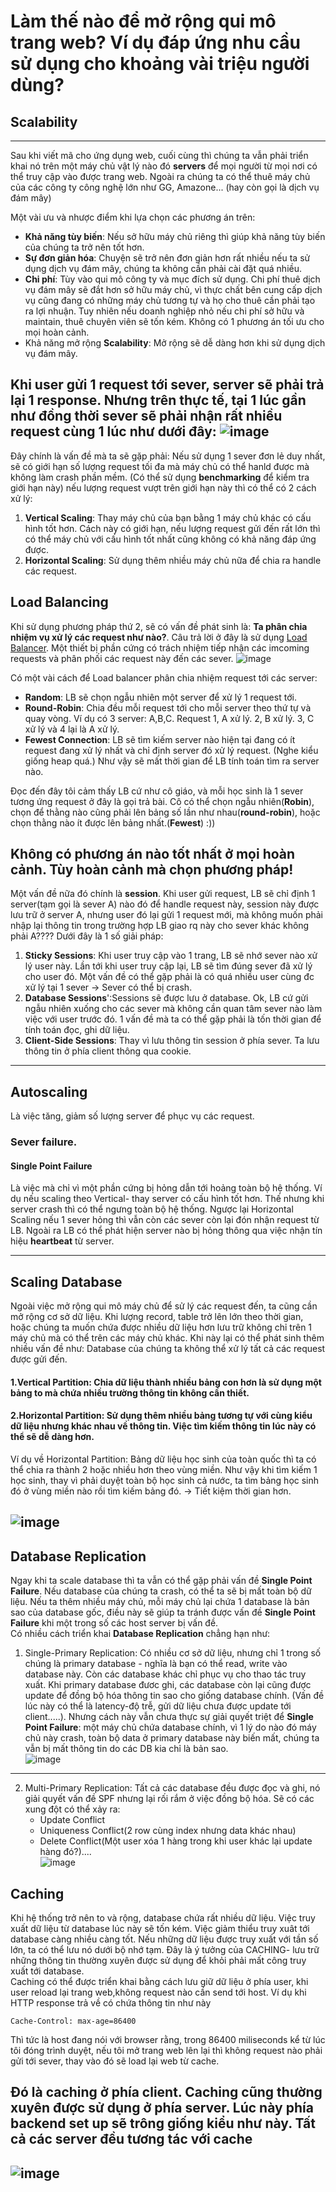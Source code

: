 # Làm thế nào để mở rộng qui mô trang web? Ví dụ đáp ứng nhu cầu sử dụng cho khoảng vài triệu người dùng?

## Scalability

---

Sau khi viết mã cho ứng dụng web, cuối cùng thì chúng ta vẫn phải triển khai nó trên một máy chủ vật lý nào đó **servers** để mọi người từ mọi nơi có thể truy cập vào được trang web. Ngoài ra chúng ta có thể thuê máy chủ của các công ty công nghệ lớn như GG, Amazone... (hay còn gọi là dịch vụ đám mây)  

Một vài ưu và nhược điểm khi lựa chọn các phương án trên:   
* **Khả năng tùy biến**: Nếu sở hữu máy chủ riêng thì giúp khả năng tùy biến của chúng ta trở nên tốt hơn.   
* **Sự đơn giản hóa**: Chuyện sẽ trở nên đơn giản hơn rất nhiều nếu ta sử dụng dịch vụ đám mây, chúng ta không cần phải cài đặt quá nhiều.   
* **Chi phí**: Tùy vào qui mô công ty và mục đích sử dụng. Chi phí thuê dịch vụ đám mây sẽ đắt hơn sở hữu máy chủ, vì thực chất bên cung cấp dịch vụ cũng đang có những máy chủ tương tự và họ cho thuê cần phải tạo ra lợi nhuận. Tuy nhiên nếu doanh nghiệp nhỏ nếu chi phí sở hữu và maintain, thuê chuyên viên sẽ tốn kém. Không có 1 phương án tối ưu cho mọi hoàn cảnh. 
* Khả năng mở rộng **Scalability**: Mở rộng sẽ dễ dàng hơn khi sử dụng dịch vụ đám mây. 

Khi user gửi 1 request tới sever, server sẽ phải trả lại 1 response. Nhưng trên thực tế, tại 1 lúc gần như đồng thời sever sẽ phải nhận rất nhiều request cùng 1 lúc như dưới đây: 
![image](imgs/imcoming_request.JPG)  
---
Đây chính là vấn đề mà ta sẽ gặp phải: 
Nếu sử dụng 1 sever đơn lẻ duy nhất, sẽ có giới hạn số lượng request tối đa mà máy chủ có thể hanld được mà không làm crash phần mềm. (Có thể sử dụng **benchmarking** để kiểm tra giới hạn này) nếu lượng request vượt trên giới hạn này thì có thể có 2 cách xử lý: 
1. **Vertical Scaling**: Thay máy chủ của bạn bằng 1 máy chủ khác có cấu hình tốt hơn. Cách này có giới hạn, nếu lượng request gửi đến rất lớn thì có thể máy chủ với cấu hình tốt nhất cũng không có khả năng đáp ứng được.    
2. **Horizontal Scaling**: Sử dụng thêm nhiều máy chủ nữa để chia ra handle các request.   

## Load Balancing   

Khi sử dụng phương pháp thứ 2, sẽ có vấn đề phát sinh là: **Ta phân chia nhiệm vụ xử lý các request như nào?**. Câu trả lời ở đây là sử dụng [Load Balancer](https://www.nginx.com/resources/glossary/load-balancing/). Một thiết bị phần cứng có trách nhiệm tiếp nhận các imcoming requests và phân phối các request này đến các sever.
![image](imgs/load_balancer.JPG)   

Có một vài cách để Load balancer phân chia nhiệm request tới các server:
* **Random**: LB sẽ chọn ngẫu nhiên một server để xử lý 1 request tới.
* **Round-Robin**: Chia đều mỗi request tới cho mỗi server theo thứ tự và quay vòng. Ví dụ có 3 server: A,B,C. Request 1, A xử lý. 2, B xử lý. 3, C xử lý và 4 lại là A xử lý.   
* **Fewest Connection**: LB sẽ tìm kiếm server nào hiện tại đang có ít request đang xử lý nhất và chỉ định server đó xử lý request. (Nghe kiểu giống heap quá.) Như vậy sẽ mất thời gian để LB tính toán tìm ra server nào.        
   
Đọc đến đây tôi cảm thấy LB cứ như cô giáo, và mỗi học sinh là 1 sever tương ứng request ở đây là gọi trả bài. Cô có thể chọn ngẫu nhiên(**Robin**), chọn để thằng nào cũng phải lên bảng số lần như nhau(**round-robin**), hoặc chọn thằng nào ít được lên bảng nhất.(**Fewest**) :))   

Không có phương án nào tốt nhất ở mọi hoàn cảnh. Tùy hoàn cảnh mà chọn phương pháp!   
-------
Một vấn đề nữa đó chính là **session**. Khi user gửi request, LB sẽ chỉ định 1 server(tạm gọi là sever A) nào đó để handle request này, session này được lưu trữ ở server A, nhưng user đó lại gửi 1 request mới, mà không muốn phải nhập lại thông tin trong trường hợp LB giao rq này cho sever khác không phải A???? Dưới đây là 1 số giải pháp:     
1. **Sticky Sessions**: Khi user truy cập vào 1 trang, LB sẽ nhớ sever nào xử lý user này. Lần tới khi user truy cập lại, LB sẽ tìm đúng sever đã xử lý cho user đó. Một vấn đề có thể gặp phải là có quá nhiều user cùng đc xử lý tại 1 sever -> Sever có thể bị crash.   
2. **Database Sessions**':Sessions sẽ được lưu ở database.  Ok, LB cứ gửi ngẫu nhiên xuống cho các sever mà không cần quan tâm sever nào làm việc với user trước đó. 1 vấn đề mà ta có thể gặp phải là tốn thời gian để tính toán đọc, ghi dữ liệu.
3. **Client-Side Sessions**: Thay vì lưu thông tin session ở phía sever. Ta lưu thông tin ở phía client thông qua cookie.  

-------


## Autoscaling   
Là việc tăng, giảm số lượng server để phục vụ các request. 
### Sever failure.   
#### Single Point Failure 
Là việc mà chỉ vì một phần cứng bị hỏng dẫn tới hoảng toàn bộ hệ thống. Ví dụ nếu scaling theo Vertical- thay server có cấu hình tốt hơn. Thế nhưng khi server crash thì có thể ngưng toàn bộ hệ thống. Ngược lại Horizontal Scaling nếu 1 sever hỏng thì vẫn còn các sever còn lại đón nhận request từ LB. Ngoài ra LB có thể phát hiện server nào bị hỏng thông qua việc nhận tín hiệu **heartbeat** từ server.    

------


## Scaling Database

Ngoài việc mở rộng qui mô máy chủ để sử lý các request đến, ta cũng cần mở rộng cơ sở dữ liệu. Khi lượng record, table trở lên lớn theo thời gian, hoặc chúng ta muốn chứa được nhiều dữ liệu hơn lưu trữ không chỉ trên 1 máy chủ mà có thể trên các máy chủ khác. Khi này lại có thể phát sinh thêm nhiều vấn đề như: Database của chúng ta không thể xử lý tất cả các request được gửi đến.   
#### 1.Vertical Partition: Chia dữ liệu thành nhiều bảng con hơn là sử dụng một bảng to mà chứa nhiều trường thông tin không cần thiết.   
#### 2.Horizontal Partition: Sử dụng thêm nhiều bảng tương tự với cùng kiểu dữ liệu nhưng khác nhau về thông tin. Việc tìm kiếm thông tin lúc này có thể sẽ dễ dàng hơn.  
Ví dụ về Horizontal Partition: Bảng dữ liệu học sinh của toàn quốc thì ta có thể chia ra thành 2 hoặc nhiều hơn theo vùng miền. Như vậy khi tìm kiếm 1 học sinh, thay vì phải duyệt toàn bộ học sinh cả nước, ta tìm bảng học sinh đó ở vùng miền nào rồi tìm kiếm bảng đó. -> Tiết kiệm thời gian hơn. 

![image](imgs/horizontal_vertical.png)   
---

## Database Replication 
Ngay khi ta scale database thì ta vẫn có thể gặp phải vấn đề **Single Point Failure**. Nếu database của chúng ta crash, có thể ta sẽ bị mất toàn bộ dữ liệu. Nếu ta thêm nhiều máy chủ, mỗi máy chủ lại chứa 1 database là bản sao của database gốc, điều này sẽ giúp ta tránh được vấn đề **Single Point Failure** khi một trong số các host server bị vấn đề.  
Có nhiều cách triển khai **Database Replication** chẳng hạn như: 

1. Single-Primary Replication: Có nhiều cơ sở dữ liệu, nhưng chỉ 1 trong số chúng là primary database - nghĩa là bạn có thể read, write vào database này. Còn các database khác chỉ phục vụ cho thao tác truy xuất. Khi primary database đươc ghi, các database còn lại cũng được update để đồng bộ hóa thông tin sao cho giống database chính. (Vấn đề lúc này có thể là latency-độ trễ, gửi dữ liệu chưa được update tới client.....). Nhưng cách này vẫn chưa thực sự giải quyết triệt để **Single Point Failure**: một máy chủ chứa database chính, vì 1 lý do nào đó máy chủ này crash, toàn bộ data ở primary database này biến mất, chúng ta vẫn bị mất thông tin do các DB kia chỉ là bản sao.     
![image](imgs/primary_database.jpg)   
---


2. Multi-Primary Replication: Tất cả các database đều được đọc và ghi, nó giải quyết vấn đề SPF nhưng lại rối rắm ở việc đồng bộ hóa. Sẽ có các xung đột có thể xảy ra: 
    * Update Conflict
    * Uniqueness Conflict(2 row cùng index nhưng data khác nhau)
    * Delete Conflict(Một user xóa 1 hàng trong khi user khác lại update hàng đó?)....   
![image](imgs/multi_primary.JPG)


## Caching 
Khi hệ thống trở nên to và rộng, database chứa rất nhiều dữ liệu. Việc truy xuất dữ liệu từ database lúc này sẽ tốn kém. Việc giảm thiểu truy xuât tới database càng nhiều càng tốt. Nếu những dữ liệu được truy xuất với tần số lớn, ta có thể lưu nó dưới bộ nhớ tạm. Đây là ý tưởng của CACHING- lưu trữ những thông tin thường xuyên được sử dụng để khỏi phải mất công truy xuất tới database.    
Caching có thể được triển khai bằng cách lưu giữ dữ liệu ở phía user, khi user reload lại trang web,không request nào cần send tới host. 
Ví dụ khi HTTP response trả về có chứa thông tin như này    
```
Cache-Control: max-age=86400
```  
Thì tức là host đang nói với browser rằng, trong 86400 miliseconds kể từ lúc tôi đóng trình duyệt, nếu tôi mở trang web lên lại thì không request nào phải gửi tới sever, thay vào đó sẽ load lại web từ cache.

Đó là caching ở phía client. Caching cũng thường xuyên được sử dụng ở phía server. Lúc này phía backend set up sẽ trông giống kiểu như này. Tất cả các server đều tương tác với cache
---
![image](imgs/caching_sever_side.JPG)   
---




